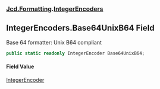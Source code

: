 ### [Jcd.Formatting](Jcd.Formatting.md 'Jcd.Formatting').[IntegerEncoders](Jcd.Formatting.IntegerEncoders.md 'Jcd.Formatting.IntegerEncoders')

## IntegerEncoders.Base64UnixB64 Field

Base 64 formatter: Unix B64 compliant

```csharp
public static readonly IntegerEncoder Base64UnixB64;
```

#### Field Value
[IntegerEncoder](Jcd.Formatting.IntegerEncoder.md 'Jcd.Formatting.IntegerEncoder')